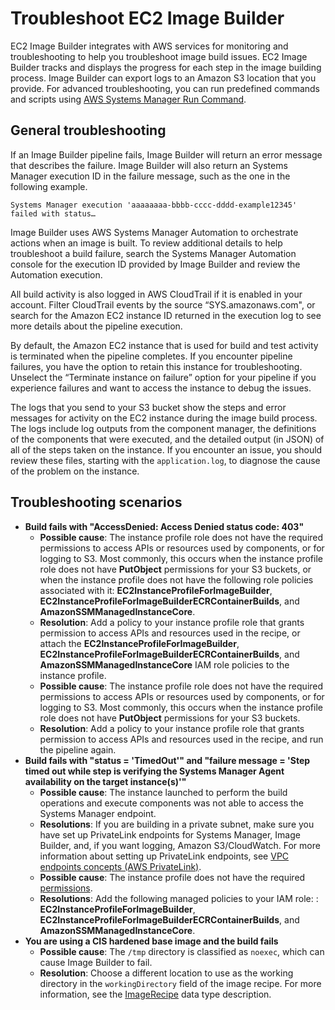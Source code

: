 # Troubleshoot EC2 Image Builder<a name="image-builder-troubleshooting"></a>

EC2 Image Builder integrates with AWS services for monitoring and troubleshooting to help you troubleshoot image build issues\. EC2 Image Builder tracks and displays the progress for each step in the image building process\. Image Builder can export logs to an Amazon S3 location that you provide\. For advanced troubleshooting, you can run predefined commands and scripts using [AWS Systems Manager Run Command](https://docs.aws.amazon.com/systems-manager/latest/userguide/execute-remote-commands.html)\.

## General troubleshooting<a name="image-builder-general-troubleshooting"></a>

If an Image Builder pipeline fails, Image Builder will return an error message that describes the failure\. Image Builder will also return an Systems Manager execution ID in the failure message, such as the one in the following example\.

```
Systems Manager execution 'aaaaaaaa-bbbb-cccc-dddd-example12345' failed with status…
```

Image Builder uses AWS Systems Manager Automation to orchestrate actions when an image is built\. To review additional details to help troubleshoot a build failure, search the Systems Manager Automation console for the execution ID provided by Image Builder and review the Automation execution\.

All build activity is also logged in AWS CloudTrail if it is enabled in your account\. Filter CloudTrail events by the source “SYS\.amazonaws\.com", or search for the Amazon EC2 instance ID returned in the execution log to see more details about the pipeline execution\.

By default, the Amazon EC2 instance that is used for build and test activity is terminated when the pipeline completes\. If you encounter pipeline failures, you have the option to retain this instance for troubleshooting\. Unselect the “Terminate instance on failure” option for your pipeline if you experience failures and want to access the instance to debug the issues\.

The logs that you send to your S3 bucket show the steps and error messages for activity on the EC2 instance during the image build process\. The logs include log outputs from the component manager, the definitions of the components that were executed, and the detailed output \(in JSON\) of all of the steps taken on the instance\. If you encounter an issue, you should review these files, starting with the `application.log`, to diagnose the cause of the problem on the instance\. 

## Troubleshooting scenarios<a name="image-builder-troubleshooting-scenarios"></a>
+ **Build fails with "AccessDenied: Access Denied status code: 403"**
  + **Possible cause**: The instance profile role does not have the required permissions to access APIs or resources used by components, or for logging to S3\. Most commonly, this occurs when the instance profile role does not have **PutObject** permissions for your S3 buckets, or when the instance profile does not have the following role policies associated with it: **EC2InstanceProfileForImageBuilder**, **EC2InstanceProfileForImageBuilderECRContainerBuilds**, and **AmazonSSMManagedInstanceCore**\.
  +  **Resolution**: Add a policy to your instance profile role that grants permission to access APIs and resources used in the recipe, or attach the **EC2InstanceProfileForImageBuilder**, **EC2InstanceProfileForImageBuilderECRContainerBuilds**, and **AmazonSSMManagedInstanceCore**  IAM role policies to the instance profile\. 
  + **Possible cause**: The instance profile role does not have the required permissions to access APIs or resources used by components, or for logging to S3\. Most commonly, this occurs when the instance profile role does not have **PutObject** permissions for your S3 buckets\. 
  +  **Resolution**: Add a policy to your instance profile role that grants permission to access APIs and resources used in the recipe, and run the pipeline again\.
+ **Build fails with "status = 'TimedOut'" and "failure message = 'Step timed out while step is verifying the Systems Manager Agent availability on the target instance\(s\)'"**
  + **Possible cause**: The instance launched to perform the build operations and execute components was not able to access the Systems Manager endpoint\. 
  + **Resolutions**: If you are building in a private subnet, make sure you have set up PrivateLink endpoints for Systems Manager, Image Builder, and, if you want logging, Amazon S3/CloudWatch\. For more information about setting up PrivateLink endpoints, see [VPC endpoints concepts \(AWS PrivateLink\)](https://docs.aws.amazon.com/vpc/latest/privatelink/endpoint-services-overview.html)\.
  + **Possible cause**: The instance profile does not have the required [permissions](image-builder-setting-up.md#image-builder-IAM-prereq)\. 
  + **Resolutions**: Add the following managed policies to your IAM role: : **EC2InstanceProfileForImageBuilder**, **EC2InstanceProfileForImageBuilderECRContainerBuilds**, and **AmazonSSMManagedInstanceCore**\.
+ **You are using a CIS hardened base image and the build fails**
  + **Possible cause**: The `/tmp` directory is classified as `noexec`, which can cause Image Builder to fail\. 
  + **Resolution**: Choose a different location to use as the working directory in the `workingDirectory` field of the image recipe\. For more information, see the [ImageRecipe](https://docs.aws.amazon.com/imagebuilder/latest/APIReference/API_ImageRecipe.html) data type description\.